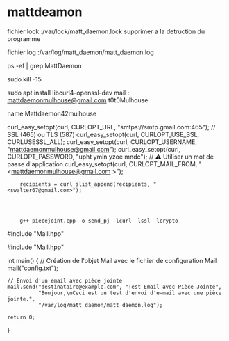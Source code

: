 # mattdeamon



fichier lock :/var/lock/matt_daemon.lock   supprimer a la detruction du programme

fichier log :/var/log/matt_daemon/matt_daemon.log


ps -ef | grep MattDaemon

sudo kill -15 <PID>


sudo apt install libcurl4-openssl-dev
mail : mattdaemonmulhouse@gmail.com 
t0t0Mulhouse

name Mattdaemon42mulhouse


curl_easy_setopt(curl, CURLOPT_URL, "smtps://smtp.gmail.com:465"); // SSL (465) ou TLS (587)
        curl_easy_setopt(curl, CURLOPT_USE_SSL, CURLUSESSL_ALL);
        curl_easy_setopt(curl, CURLOPT_USERNAME, "mattdaemonmulhouse@gmail.com");
        curl_easy_setopt(curl, CURLOPT_PASSWORD, "upht ymln yzoe mndc"); // ⚠️ Utiliser un mot de passe d'application
        curl_easy_setopt(curl, CURLOPT_MAIL_FROM, "<mattdaemonmulhouse@gmail.com >");
        
        recipients = curl_slist_append(recipients, "<swalter67@gmail.com>");




        g++ piecejoint.cpp -o send_pj -lcurl -lssl -lcrypto




#include "Mail.hpp"


#include "Mail.hpp"

int main() {
    // Création de l'objet Mail avec le fichier de configuration
    Mail mail("config.txt");

    // Envoi d'un email avec pièce jointe
    mail.send("destinataire@example.com", "Test Email avec Pièce Jointe", 
              "Bonjour,\nCeci est un test d'envoi d'e-mail avec une pièce jointe.",
              "/var/log/matt_daemon/matt_daemon.log");

    return 0;
}

